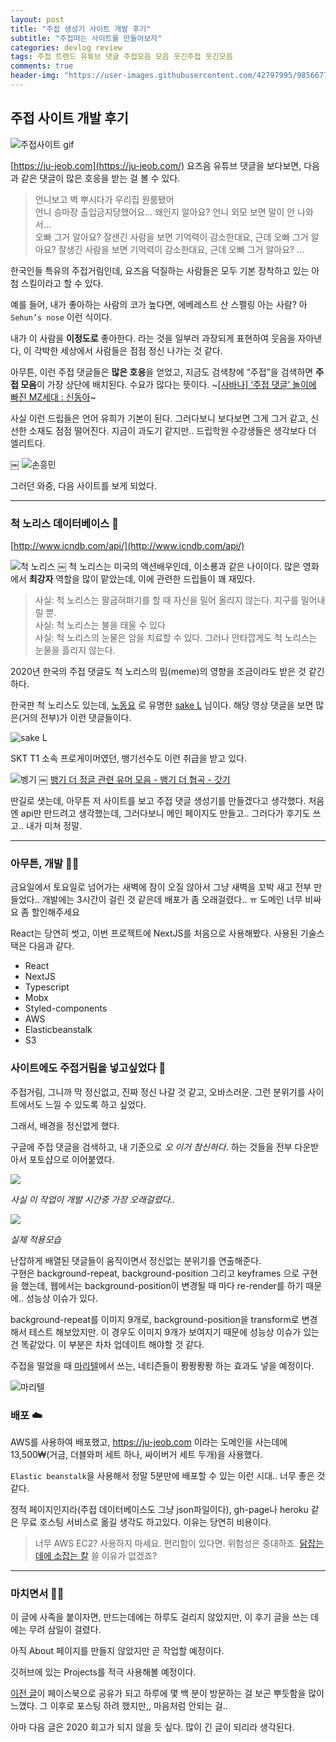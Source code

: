 ```yaml
---
layout: post
title: "주접 생성기 사이트 개발 후기"
subtitle: "주접떠는 사이트를 만들어보자"
categories: devlog review
tags: 주접 트렌드 유튜브 댓글 주접모음 모음 웃긴주접 웃긴모음
comments: true
header-img: "https://user-images.githubusercontent.com/42797995/98566779-87296880-22f2-11eb-84ef-775a15183b68.gif"
---
```


## 주접 사이트 개발 후기
![주접사이트 gif](https://user-images.githubusercontent.com/42797995/98566779-87296880-22f2-11eb-84ef-775a15183b68.gif)


[https://ju-jeob.com](https://ju-jeob.com/) 
요즈음 유튜브 댓글을 보다보면, 다음과 같은 댓글이 많은 호응을 받는 걸 볼 수 있다.

> 언니보고 벽 뿌시다가 우리집 원룸됐어  
> 언니 승마장 출입금지당했어요… 왜인지 알아요? 언니 외모 보면 말이 안 나와서…  
> 오빠 그거 알아요? 잘샌긴 사람을 보면 기억력이 감소한대요, 근데 오빠 그거 알아요? 잘생긴 사람을 보면 기억력이 감소한대요, 근데 오빠 그거 알아요? …  

한국인들 특유의 주접거림인데, 요즈음 덕질하는 사람들은 모두 기본 장착하고 있는 아첨 스킬이라고 할 수 있다.

예를 들어, 내가 좋아하는 사람의 코가 높다면, 에베레스트 산 스펠링 아는 사람? 아 `Sehun’s nose` 이런 식이다.

내가 이 사람을 **이정도로** 좋아한다. 라는 것을 일부러 과장되게 표현하여 웃음을 자아낸다, 이 각박한 세상에서 사람들은 점점 정신 나가는 것 같다.

아무튼, 이런 주접 댓글들은 **많은 호응**을 얻었고, 지금도 검색창에 “주접”을 검색하면 **주접 모음**이 가장 상단에 배치된다. 수요가 많다는 뜻이다. ~[[사바나] ‘주접 댓글’ 놀이에 빠진 MZ세대 : 신동아](https://shindonga.donga.com/3/all/13/2167062/1)~

사실 이런 드립들은 언어 유희가 기본이 된다. 그러다보니 보다보면 그게 그거 같고, 신선한 소재도 점점 떨어진다. 지금이 과도기 같지만.. 드립학원 수강생들은 생각보다 더 엘리트다.


￼
![손흥민](https://user-images.githubusercontent.com/42797995/98565654-2ea59b80-22f1-11eb-9b0b-f243dd5e21b1.png)


그러던 와중, 다음 사이트를 보게 되었다.


------------


### 척 노리스 데이터베이스  🔫

[http://www.icndb.com/api/](http://www.icndb.com/api/) 

![척 노리스](https://user-images.githubusercontent.com/42797995/98566198-d4f1a100-22f1-11eb-8379-9b6d33e98873.png)
￼
척 노리스는 미국의 액션배우인데, 이소룡과 같은 나이이다. 많은 영화에서 **최강자** 역할을 많이 맡았는데, 이에 관련한 드립들이 꽤 재밌다.

> 사실: 척 노리스는 팔굽혀펴기를 할 때 자신을 밀어 올리지 않는다. 지구를 밀어내릴 뿐.  
> 사실: 척 노리스는 불을 태울 수 있다  
> 사실: 척 노리스의 눈물은 암을 치료할 수 있다. 그러나 안타깝게도 척 노리스는 눈물을 흘리지 않는다.  

2020년 한국의 주접 댓글도 척 노리스의 밈(meme)의 영향을 조금이라도 받은 것 같긴 하다.

한국판 척 노리스도 있는데,  [노동요](https://www.youtube.com/watch?v=TpPwI_Lo0YY&) 로 유명한  [sake L](https://www.youtube.com/channel/UCdvjEK7vkqjt4PjcClDHm6g) 님이다. 해당 영상 댓글을 보면 많은(거의 전부)가 이런 댓글들이다.

![sake L](https://user-images.githubusercontent.com/42797995/98566302-f2266f80-22f1-11eb-8259-ccd3e0e0259a.png)

SKT T1 소속 프로게이머였던, 뱅기선수도 이런 취급을 받고 있다.

![벵기](https://user-images.githubusercontent.com/42797995/98566359-010d2200-22f2-11eb-978f-df6cc5b488ca.png)
￼
 [뱅기 더 정글 관련 유머 모음 - 뱅기 더 협곡 - 갓기](https://lolchang.tistory.com/42) 

딴길로 샛는데, 아무튼 저 사이트를 보고 주접 댓글 생성기를 만들겠다고 생각했다. 처음엔 api만 만드려고 생각했는데, 그러다보니 메인 페이지도 만들고.. 그러다가 후기도 쓰고.. 내가 미쳐 정말.


------------


### 아무튼, 개발 👨‍💻

금요일에서 토요일로 넘어가는 새벽에 잠이 오질 않아서 그냥 새벽을 꼬박 새고 전부 만들었다.. 개발에는 3시간이 걸린 것 같은데 배포가 좀 오래걸렸다.. ㅠ 도메인 너무 비싸요 좀 할인해주세요

React는 당연히 썻고, 이번 프로젝트에 NextJS를 처음으로 사용해봤다. 사용된 기술스택은 다음과 같다.

* React
* NextJS
* Typescript
* Mobx
* Styled-components
* AWS
* Elasticbeanstalk
* S3


### 사이트에도 주접거림을 넣고싶었다 🤪

주접거림, 그니까 막 정신없고, 진짜 정신 나갈 것 같고, 오바스러운. 그런 분위기를 사이트에서도 느낄 수 있도록 하고 싶었다.

그래서, 배경을 정신없게 했다.

구글에 주접 댓글을 검색하고, 내 기준으로 *오 이거 참신하다*. 하는 것들을 전부 다운받아서 포토샵으로 이어붙였다.

![](https://ju-jeob.s3.ap-northeast-2.amazonaws.com/assets/imgs/ju-jeob-background.png)

*사실 이 작업이 개발 시간중 가장 오래걸렸다..*


![](https://user-images.githubusercontent.com/42797995/98566865-a45e3700-22f2-11eb-8e6c-9be8faa243c8.gif)

*실제 적용모습*


난잡하게 배열된 댓글들이 움직이면서 정신없는 분위기를 연출해준다.  
구현은 background-repeat, background-position 그리고 keyframes 으로 구현을 했는데, 웹에서는 background-position이 변경될 때 마다 re-render를 하기 때문에.. 성능상 이슈가 있다.

background-repeat를 이미지 9개로, background-position을 transform로 변경해서 테스트 해보았지만. 이 경우도 이미지 9개가 보여지기 때문에 성능상 이슈가 있는 건 똑같았다. 이 부분은 차차 업데이트 해야할 것 같다.

주접을 떨었을 때 [마리텔](https://namu.wiki/w/%EB%A7%88%EC%9D%B4%20%EB%A6%AC%ED%8B%80%20%ED%85%94%EB%A0%88%EB%B9%84%EC%A0%84)에서 쓰는, 네티즌들이 퐝퐝퐝퐝 하는 효과도 넣을 예정이다.

![마리텔](https://user-images.githubusercontent.com/42797995/98566707-70831180-22f2-11eb-84fe-12d2250ba3f0.png)


### 배포 ☁️

AWS를 사용하여 배포했고, <https://ju-jeob.com> 이라는 도메인을 사는데에 13,500₩(거금, 더블와퍼 세트 하나, 싸이버거 세트 두개)을 사용했다.

`Elastic beanstalk`을 사용해서 정말 5분만에 배포할 수 있는 이런 시대.. 너무 좋은 것 같다.

정적 페이지인지라(주접 데이터베이스도 그냥 json파일이다), gh-page나 heroku 같은 무료 호스팅 서비스로 옮길 생각도 하고있다. 이유는 당연히 비용이다.

> 너무 AWS EC2? 사용하지 마세요. 편리함이 있다면. 위험성은 중대하죠. [닭잡는 데에 소잡는 칼](https://www.clien.net/service/board/park/13232379) 쓸 이유가 없겠죠?


------------


### 마치면서 🐍🦶

이 글에 사족을 붙이자면, 만드는데에는 하루도 걸리지 않았지만, 이 후기 글을 쓰는 데에는 무려 삼일이 걸렸다.

아직 About 페이지를 만들지 않았지만 곧 작업할 예정이다.

깃허브에 있는 Projects를 적극 사용해볼 예정이다.

[이전 글](https://jong-hui.github.io/devlog/2020/08/12/(JavaScript)-nested-ternaries-operation/)이 페이스북으로 공유가 되고 하루에 몇 백 분이 방문하는 걸 보곤 뿌듯함을 많이 느꼈다. 그 이후로 포스팅 하려 했지만,, 마음처럼 안되는 걸..

아마 다음 글은 2020 회고가 되지 않을 듯 싶다. 많이 긴 글이 되리라 생각된다.
